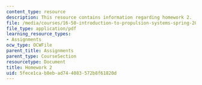 ```yaml
---
content_type: resource
description: This resource contains information regarding homework 2.
file: /media/courses/16-50-introduction-to-propulsion-systems-spring-2012/5fece1cab8ebad744083572b8f61820d_MIT16_50S12_hw2.pdf
file_type: application/pdf
learning_resource_types:
- Assignments
ocw_type: OCWFile
parent_title: Assignments
parent_type: CourseSection
resourcetype: Document
title: Homework 2
uid: 5fece1ca-b8eb-ad74-4083-572b8f61820d
---
```

